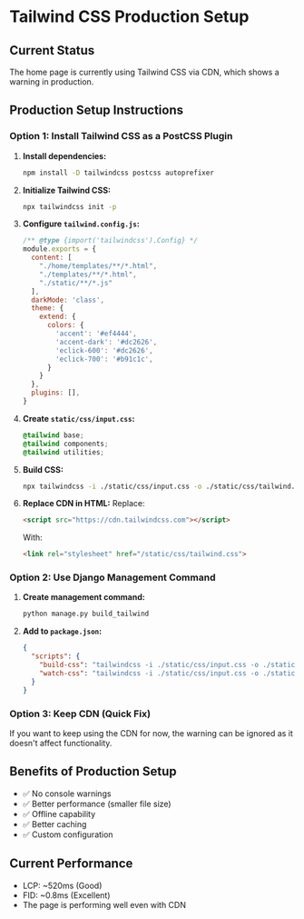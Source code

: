 # Tailwind CSS Production Setup

## Current Status
The home page is currently using Tailwind CSS via CDN, which shows a warning in production.

## Production Setup Instructions

### Option 1: Install Tailwind CSS as a PostCSS Plugin

1. **Install dependencies:**
   ```bash
   npm install -D tailwindcss postcss autoprefixer
   ```

2. **Initialize Tailwind CSS:**
   ```bash
   npx tailwindcss init -p
   ```

3. **Configure `tailwind.config.js`:**
   ```javascript
   /** @type {import('tailwindcss').Config} */
   module.exports = {
     content: [
       "./home/templates/**/*.html",
       "./templates/**/*.html",
       "./static/**/*.js"
     ],
     darkMode: 'class',
     theme: {
       extend: {
         colors: {
           'accent': '#ef4444',
           'accent-dark': '#dc2626',
           'eclick-600': '#dc2626',
           'eclick-700': '#b91c1c',
         }
       }
     },
     plugins: [],
   }
   ```

4. **Create `static/css/input.css`:**
   ```css
   @tailwind base;
   @tailwind components;
   @tailwind utilities;
   ```

5. **Build CSS:**
   ```bash
   npx tailwindcss -i ./static/css/input.css -o ./static/css/tailwind.css --minify
   ```

6. **Replace CDN in HTML:**
   Replace:
   ```html
   <script src="https://cdn.tailwindcss.com"></script>
   ```
   With:
   ```html
   <link rel="stylesheet" href="/static/css/tailwind.css">
   ```

### Option 2: Use Django Management Command

1. **Create management command:**
   ```bash
   python manage.py build_tailwind
   ```

2. **Add to `package.json`:**
   ```json
   {
     "scripts": {
       "build-css": "tailwindcss -i ./static/css/input.css -o ./static/css/tailwind.css --minify",
       "watch-css": "tailwindcss -i ./static/css/input.css -o ./static/css/tailwind.css --watch"
     }
   }
   ```

### Option 3: Keep CDN (Quick Fix)
If you want to keep using the CDN for now, the warning can be ignored as it doesn't affect functionality.

## Benefits of Production Setup
- ✅ No console warnings
- ✅ Better performance (smaller file size)
- ✅ Offline capability
- ✅ Better caching
- ✅ Custom configuration

## Current Performance
- LCP: ~520ms (Good)
- FID: ~0.8ms (Excellent)
- The page is performing well even with CDN
